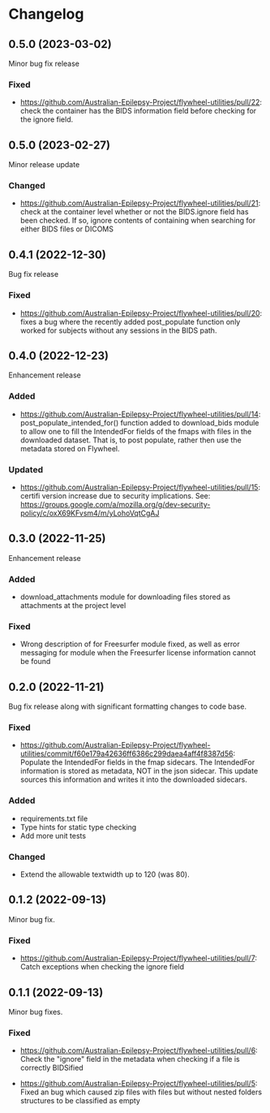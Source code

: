 # Changelog

## 0.5.0 (2023-03-02)

Minor bug fix release

### Fixed

- https://github.com/Australian-Epilepsy-Project/flywheel-utilities/pull/22: check the container has the BIDS information field before checking for the ignore field.

## 0.5.0 (2023-02-27)

Minor release update

### Changed

- https://github.com/Australian-Epilepsy-Project/flywheel-utilities/pull/21: check at the container level whether or not the BIDS.ignore field has been checked. If so, ignore contents of containing when searching for either BIDS files or DICOMS

## 0.4.1 (2022-12-30)

Bug fix release

### Fixed

- https://github.com/Australian-Epilepsy-Project/flywheel-utilities/pull/20: fixes a bug where the recently added
  post_populate function only worked for subjects without any sessions in the BIDS path. 

## 0.4.0 (2022-12-23)

Enhancement release

### Added
- https://github.com/Australian-Epilepsy-Project/flywheel-utilities/pull/14: post_populate_intended_for() function added to download_bids module to allow one to fill the IntendedFor fields of the fmaps with files in the downloaded dataset. That is, to post populate, rather then use the metadata stored on Flywheel.

### Updated
- https://github.com/Australian-Epilepsy-Project/flywheel-utilities/pull/15: certifi version increase due to security implications. See: https://groups.google.com/a/mozilla.org/g/dev-security-policy/c/oxX69KFvsm4/m/yLohoVqtCgAJ

## 0.3.0 (2022-11-25)

Enhancement release

### Added
- download_attachments module for downloading files stored as attachments at the project level

### Fixed
- Wrong description of for Freesurfer module fixed, as well as error messaging for module when the Freesurfer license
  information cannot be found

## 0.2.0 (2022-11-21)

Bug fix release along with significant formatting changes to code base.

### Fixed

- https://github.com/Australian-Epilepsy-Project/flywheel-utilities/commit/f60e179a42636ff6386c299daea4aff4f8387d56: 
Populate the IntendedFor fields in the fmap sidecars. The IntendedFor information is stored as metadata, NOT in the json
sidecar. This update sources this information and writes it into the downloaded sidecars.

### Added

- requirements.txt file
- Type hints for static type checking
- Add more unit tests

### Changed

- Extend the allowable textwidth up to 120 (was 80). 

## 0.1.2 (2022-09-13)

Minor bug fix.

### Fixed

- https://github.com/Australian-Epilepsy-Project/flywheel-utilities/pull/7: Catch exceptions when checking the ignore field

## 0.1.1 (2022-09-13)

Minor bug fixes.

### Fixed
- https://github.com/Australian-Epilepsy-Project/flywheel-utilities/pull/6: Check the "ignore" field in the metadata when checking if a file is correctly BIDSified

- https://github.com/Australian-Epilepsy-Project/flywheel-utilities/pull/5:  Fixed an bug which caused zip files with files but without nested folders structures to be classified as empty
